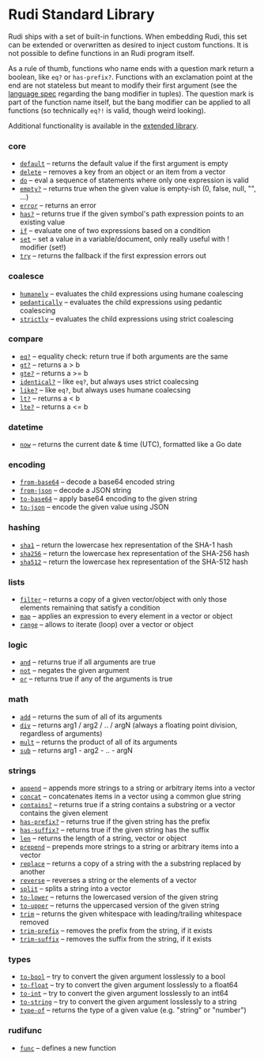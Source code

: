 # Rudi Standard Library

Rudi ships with a set of built-in functions. When embedding Rudi, this set can
be extended or overwritten as desired to inject custom functions. It is not
possible to define functions in an Rudi program itself.

As a rule of thumb, functions who name ends with a question mark return a boolean,
like `eq?` or `has-prefix?`. Functions with an exclamation point at the end are
not stateless but meant to modify their first argument (see the
[language spec](../language.md) regarding the bang modifier in tuples). The
question mark is part of the function name itself, but the bang modifier can be
applied to all functions (so technically `eq?!` is valid, though weird looking).

Additional functionality is available in the [extended library](../extlib/).

<!-- BEGIN_STDLIB_TOC -->
### core

* [`default`](../stdlib/core/default.md) – returns the default value if the first argument is empty
* [`delete`](../stdlib/core/delete.md) – removes a key from an object or an item from a vector
* [`do`](../stdlib/core/do.md) – eval a sequence of statements where only one expression is valid
* [`empty?`](../stdlib/core/empty.md) – returns true when the given value is empty-ish (0, false, null, "", ...)
* [`error`](../stdlib/core/error.md) – returns an error
* [`has?`](../stdlib/core/has.md) – returns true if the given symbol's path expression points to an existing value
* [`if`](../stdlib/core/if.md) – evaluate one of two expressions based on a condition
* [`set`](../stdlib/core/set.md) – set a value in a variable/document, only really useful with ! modifier (set!)
* [`try`](../stdlib/core/try.md) – returns the fallback if the first expression errors out

### coalesce

* [`humanely`](../stdlib/coalesce/humanely.md) – evaluates the child expressions using humane coalescing
* [`pedantically`](../stdlib/coalesce/pedantically.md) – evaluates the child expressions using pedantic coalescing
* [`strictly`](../stdlib/coalesce/strictly.md) – evaluates the child expressions using strict coalescing

### compare

* [`eq?`](../stdlib/compare/eq.md) – equality check: return true if both arguments are the same
* [`gt?`](../stdlib/compare/gt.md) – returns a > b
* [`gte?`](../stdlib/compare/gte.md) – returns a >= b
* [`identical?`](../stdlib/compare/identical.md) – like `eq?`, but always uses strict coalecsing
* [`like?`](../stdlib/compare/like.md) – like `eq?`, but always uses humane coalecsing
* [`lt?`](../stdlib/compare/lt.md) – returns a < b
* [`lte?`](../stdlib/compare/lte.md) – returns a <= b

### datetime

* [`now`](../stdlib/datetime/now.md) – returns the current date & time (UTC), formatted like a Go date

### encoding

* [`from-base64`](../stdlib/encoding/from-base64.md) – decode a base64 encoded string
* [`from-json`](../stdlib/encoding/from-json.md) – decode a JSON string
* [`to-base64`](../stdlib/encoding/to-base64.md) – apply base64 encoding to the given string
* [`to-json`](../stdlib/encoding/to-json.md) – encode the given value using JSON

### hashing

* [`sha1`](../stdlib/hashing/sha1.md) – return the lowercase hex representation of the SHA-1 hash
* [`sha256`](../stdlib/hashing/sha256.md) – return the lowercase hex representation of the SHA-256 hash
* [`sha512`](../stdlib/hashing/sha512.md) – return the lowercase hex representation of the SHA-512 hash

### lists

* [`filter`](../stdlib/lists/filter.md) – returns a copy of a given vector/object with only those elements remaining that satisfy a condition
* [`map`](../stdlib/lists/map.md) – applies an expression to every element in a vector or object
* [`range`](../stdlib/lists/range.md) – allows to iterate (loop) over a vector or object

### logic

* [`and`](../stdlib/logic/and.md) – returns true if all arguments are true
* [`not`](../stdlib/logic/not.md) – negates the given argument
* [`or`](../stdlib/logic/or.md) – returns true if any of the arguments is true

### math

* [`add`](../stdlib/math/add.md) – returns the sum of all of its arguments
* [`div`](../stdlib/math/div.md) – returns arg1 / arg2 / .. / argN (always a floating point division, regardless of arguments)
* [`mult`](../stdlib/math/mult.md) – returns the product of all of its arguments
* [`sub`](../stdlib/math/sub.md) – returns arg1 - arg2 - .. - argN

### strings

* [`append`](../stdlib/strings/append.md) – appends more strings to a string or arbitrary items into a vector
* [`concat`](../stdlib/strings/concat.md) – concatenates items in a vector using a common glue string
* [`contains?`](../stdlib/strings/contains.md) – returns true if a string contains a substring or a vector contains the given element
* [`has-prefix?`](../stdlib/strings/has-prefix.md) – returns true if the given string has the prefix
* [`has-suffix?`](../stdlib/strings/has-suffix.md) – returns true if the given string has the suffix
* [`len`](../stdlib/strings/len.md) – returns the length of a string, vector or object
* [`prepend`](../stdlib/strings/prepend.md) – prepends more strings to a string or arbitrary items into a vector
* [`replace`](../stdlib/strings/replace.md) – returns a copy of a string with the a substring replaced by another
* [`reverse`](../stdlib/strings/reverse.md) – reverses a string or the elements of a vector
* [`split`](../stdlib/strings/split.md) – splits a string into a vector
* [`to-lower`](../stdlib/strings/to-lower.md) – returns the lowercased version of the given string
* [`to-upper`](../stdlib/strings/to-upper.md) – returns the uppercased version of the given string
* [`trim`](../stdlib/strings/trim.md) – returns the given whitespace with leading/trailing whitespace removed
* [`trim-prefix`](../stdlib/strings/trim-prefix.md) – removes the prefix from the string, if it exists
* [`trim-suffix`](../stdlib/strings/trim-suffix.md) – removes the suffix from the string, if it exists

### types

* [`to-bool`](../stdlib/types/to-bool.md) – try to convert the given argument losslessly to a bool
* [`to-float`](../stdlib/types/to-float.md) – try to convert the given argument losslessly to a float64
* [`to-int`](../stdlib/types/to-int.md) – try to convert the given argument losslessly to an int64
* [`to-string`](../stdlib/types/to-string.md) – try to convert the given argument losslessly to a string
* [`type-of`](../stdlib/types/type-of.md) – returns the type of a given value (e.g. "string" or "number")

### rudifunc

* [`func`](../stdlib/rudifunc/func.md) – defines a new function
<!-- END_STDLIB_TOC -->
